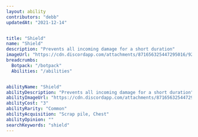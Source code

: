```yaml
---
layout: ability
contributors: "debb"
updatedAt: "2021-12-14"


title: "Shield"
name: "Shield"
description: "Prevents all incoming damage for a short duration"
imageUrl: "https://cdn.discordapp.com/attachments/871656325447295016/922787231482146856/Shield.png"
breadcrumbs:
  Botpack: "/botpack"
  Abilities: "/abilities"


abilityName: "Shield"
abilityDescription: "Prevents all incoming damage for a short duration"
abilityImageUrl: "https://cdn.discordapp.com/attachments/871656325447295016/922787231482146856/Shield.png"
abilityCost: "3"
abilityRarity: "Common"
abilityAcquisition: "Scrap pile, Chest"
abilityOpinion: ""
searchKeywords: "shield"
---
```

